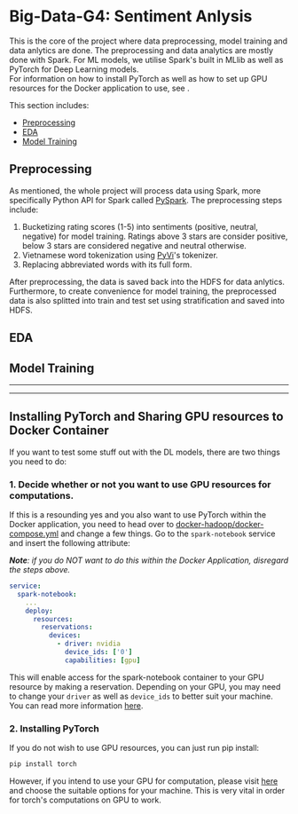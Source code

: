 # Big-Data-G4: Sentiment Anlysis
This is the core of the project where data preprocessing, model training and data anlytics are done. The preprocessing and data analytics are mostly done with Spark. For ML models, we utilise Spark's built in MLlib as well as PyTorch for Deep Learning models.\
For information on how to install PyTorch as well as how to set up GPU resources for the Docker application to use, see []().

This section includes:
- [Preprocessing](#preprocessing)
- [EDA](#eda)
- [Model Training](#model-training)

## Preprocessing
As mentioned, the whole project will process data using Spark, more specifically Python API for Spark called [PySpark](https://spark.apache.org/docs/latest/api/python/index.html). The preprocessing steps include:
1. Bucketizing rating scores (1-5) into sentiments (positive, neutral, negative) for model training. Ratings above 3 stars are consider positive, below 3 stars are considered negative and neutral otherwise.
2. Vietnamese word tokenization using [PyVi](https://github.com/trungtv/pyvi)'s tokenizer.
3. Replacing abbreviated words with its full form.

After preprocessing, the data is saved back into the HDFS for data anlytics. Furthermore, to create convenience for model training, the preprocessed data is also splitted into train and test set using stratification and saved into HDFS.

## EDA


## Model Training


---
---
## Installing PyTorch and Sharing GPU resources to Docker Container
If you want to test some stuff out with the DL models, there are two things you need to do:
### 1. Decide whether or not you want to use GPU resources for computations.
If this is a resounding yes and you also want to use PyTorch within the Docker application, you need to head over to [docker-hadoop/docker-compose.yml](../docker-hadoop/docker-compose.yml) and change a few things. Go to the `spark-notebook` service and insert the following attribute:

***Note**: if you do NOT want to do this within the Docker Application, disregard the steps above.*
```yaml
service:
  spark-notebook:
    ...
    deploy:
      resources:
        reservations:
          devices:
            - driver: nvidia
              device_ids: ['0']
              capabilities: [gpu]
```

This will enable access for the spark-notebook container to your GPU resource by making a reservation. Depending on your GPU, you may need to change your `driver` as well as `device_ids` to better suit your machine. You can read more information [here](https://docs.docker.com/compose/how-tos/gpu-support/).

### 2. Installing PyTorch
If you do not wish to use GPU resources, you can just run pip install:
```bash
pip install torch
```
However, if you intend to use your GPU for computation, please visit [here](https://pytorch.org/get-started/locally/) and choose the suitable options for your machine. This is very vital in order for torch's computations on GPU to work.